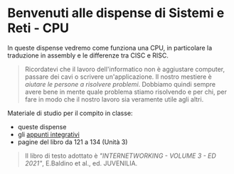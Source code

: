 # Benvenuti alle dispense di Sistemi e Reti - CPU

In queste dispense vedremo come funziona una CPU, in particolare la traduzione in assembly e le differenze tra CISC e RISC.

> Ricordatevi che il lavoro dell'informatico non è aggiustare computer, passare dei cavi o scrivere un'applicazione. Il nostro mestiere è _aiutare le persone a risolvere problemi_. Dobbiamo quindi sempre avere bene in mente quale problema stiamo risolvendo e per chi, per fare in modo che il nostro lavoro sia veramente utile agli altri.

Materiale di studio per il compito in classe:
- queste dispense
- gli [appunti integrativi](https://docs.google.com/document/d/11TkipwdNsjUoF7ZKKMSus30GCj45hgUuExDDNIY33uQ/edit?usp=sharing)
- pagine del libro da 121 a 134 (Unità 3)

> Il libro di testo adottato è _"INTERNETWORKING - VOLUME 3 - ED 2021"_, E.Baldino et al., ed. JUVENILIA. 